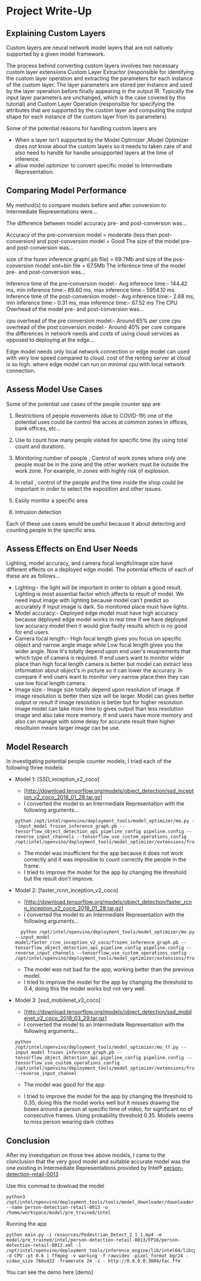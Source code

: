 # Project Write-Up

## Explaining Custom Layers

Custom layers are neural network model layers that are not natively supported by a given model framework.

The process behind converting custom layers involves two necessary custom layer extensions Custom Layer Extractor
(responsible for identifying the custom layer operation and extracting the parameters for each instance of the custom layer. The layer parameters are stored per instance and used by the layer operation before finally appearing in the output IR. Typically the input layer parameters are unchanged, which is the case covered by this tutorial) and Custom Layer Operation
(responsible for specifying the attributes that are supported by the custom layer and computing the output shape for each instance of the custom layer from its parameters)

Some of the potential reasons for handling custom layers are
- When a layer isn’t supported by the Model Optimizer ,Model Optimizer does not know about the custom layers so it needs to taken care of and also need to handle for handle unsupported layers at the time of inference.
- allow model optimizer to convert specific model to Intermediate Representation.

## Comparing Model Performance

My method(s) to compare models before and after conversion to Intermediate Representations were...

The difference between model accuracy pre- and post-conversion was...

Accuracy of the pre-conversion model = moderate (less than post-conversion) and post-conversion model = Good
The size of the model pre- and post-conversion was...

size of the fozen inference graph(.pb file) = 69.7Mb and size of the pos-conversion model xml+bin file = 67.5Mb
The inference time of the model pre- and post-conversion was...

Inference time of the pre-conversion model:- Avg inference time:- 144.42 ms, min inference time:- 89.60 ms, max inference time:- 5954.10 ms
Inference time of the post-conversion model:- Avg inference time:- 2.68 ms, min inference time:- 0.31 ms, max inference time:- 67.52 ms
The CPU Overhead of the model pre- and post-conversion was...

cpu overhead of the pre conversion model:- Around 65% per core
cpu overhead of the post conversion model:- Around 40% per core
compare the differences in network needs and costs of using cloud services as opposed to deploying at the edge...

Edge model needs only local network connection or edge model can used with very low speed compared to cloud.
cost of the renting server at cloud is so high. where edge model can run on minimal cpu with local network connection.

## Assess Model Use Cases

Some of the potential use cases of the people counter app are

1.  Restrictions of people movements (due to COVID-19) one of the potential uses could be control the acces at common zones in offices, bank offices, etc...

2. Use to count how many people visited for specific time (by using total count and duration).

3. Monitoring number of people ; Control of work zones where only one people must be in the zone and the other workers must be outside the work zone. For example, in zones with highly risk of explosion.

4. In retail , control of the people and the time inside the shop could be important in order to select the exposition and other issues.

5. Easily monitor a specific area

6. Intrusion detection 

Each of these use cases would be useful because it about detecting and counting people in the specific area. 

## Assess Effects on End User Needs

Lighting, model accuracy, and camera focal length/image size have different effects on a
deployed edge model. The potential effects of each of these are as follows...
- Lighting:- the light will be important in order to obtain a good result. Lighting is most assential factor which affects to result of model. We need input image with lighting because model can't predict so accurately if input image is dark. So monitored place must have lights.
- Model accuracy:- Deployed edge model must have high accuracy because deployed edge model works in real time if we have deployed low accuracy model then it would give faulty results which is no good for end users.
- Camera focal length:- High focal length gives you focus on specific object and narrow angle image while Low focal length gives you the wider angle. Now It's totally depend upon end user's reuqirements that which type of camera is required. If end users want to monitor wider place than high focal length camera is better but model can extract less information about object's in picture so it can lower the accuracy. In compare if end users want to monitor very narrow place then they can use low focal length camera.
- Image size:- Image size totally depend upon resolution of image. If image resolution is better then size will be larger. Model can gives better output or result if image resolution is better but for higher resolution image model can take more time to gives output than less resolution image and also take more memory. If end users have more memory and also can manage with some delay for accurate result then higher resoltuion means larger image can be use.

## Model Research

In investigating potential people counter models, I tried each of the following three models:

- Model 1: [SSD_inception_v2_coco]
  - [http://download.tensorflow.org/models/object_detection/ssd_inception_v2_coco_2018_01_28.tar.gz]
  - I converted the model to an Intermediate Representation with the following arguments...
  ```
  python /opt/intel/openvino/deployment_tools/model_optimizer/mo.py --input_model frozen_inference_graph.pb --tensorflow_object_detection_api_pipeline_config pipeline.config --reverse_input_channels --tensorflow_use_custom_operations_config /opt/intel/openvino/deployment_tools/model_optimizer/extensions/front/tf/ssd_v2_support.json
  ```
  - The model was insufficient for the app because it does not work correctly and it was imposible to count correctly the people in the frame.
  - I tried to improve the model for the app by changing the threshold but the result don't improve.
  
- Model 2: [faster_rcnn_inception_v2_coco]
  - [http://download.tensorflow.org/models/object_detection/faster_rcnn_inception_v2_coco_2018_01_28.tar.gz]
  - I converted the model to an Intermediate Representation with the following arguments...
  ```
    python /opt/intel/openvino/deployment_tools/model_optimizer/mo.py --input_model model/faster_rcnn_inception_v2_coco/frozen_inference_graph.pb --tensorflow_object_detection_api_pipeline_config pipeline.config --reverse_input_channels --tensorflow_use_custom_operations_config /opt/intel/openvino/deployment_tools/model_optimizer/extensions/front/tf/faster_rcnn_support.json
    ```
  - The model  was not bad for the app, working better than the previous model.
  - I tried to improve the model for the app by changing the threshold to 0.4, doing this the model works but not very well.

- Model 3: [ssd_mobilenet_v2_coco]
  - [http://download.tensorflow.org/models/object_detection/ssd_mobilenet_v2_coco_2018_03_29.tar.gz]
  - I converted the model to an Intermediate Representation with the following arguments...
  ```
  python /opt/intel/openvino/deployment_tools/model_optimizer/mo_tf.py --input_model frozen_inference_graph.pb --tensorflow_object_detection_api_pipeline_config pipeline.config --tensorflow_use_custom_operations_config /opt/intel/openvino/deployment_tools/model_optimizer/extensions/front/tf/ssd_v2_support.json --reverse_input_channel
  ```
  - The model was good for the app 
  
  - I tried to improve the model for the app by changing the threshold to 0.35, doing this the model works well but it misses drawing the boxes around a person at specific time of video, for significant no of consecutive frames.  Using probability threshold 0.35. Models seems to miss person wearing dark clothes

## Conclusion

After my investigation on those tree above models, I came to  the clonclusion that the very good model and  suitable accurate model was the one existing in Intermediate Representations provided by Intel® [person-detection-retail-0013](https://docs.openvinotoolkit.org/latest/_models_intel_person_detection_retail_0013_description_person_detection_retail_0013.html)

Use this commad to dowload the model 

```
python3  /opt/intel/openvino/deployment_tools/tools/model_downloader/downloader.py --name person-detection-retail-0013 -o /home/workspace/model/pre_trained/intel
```

Running the app 

```
python main.py -i resources/Pedestrian_Detect_2_1_1.mp4 -m model/pre_trained/intel/person-detection-retail-0013/FP16/person-detection-retail-0013.xml -l /opt/intel/openvino/deployment_tools/inference_engine/lib/intel64/libcpu_extension_sse4.so -d CPU -pt 0.6 | ffmpeg -v warning -f rawvideo -pixel_format bgr24 -video_size 768x432 -framerate 24 -i - http://0.0.0.0:3004/fac.ffm
```

You can see the demo here 
[demo]
